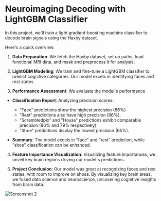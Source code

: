 # Neuroimaging Decoding with LightGBM Classifier
In this project, we'll train a light gradient-boosting machine classifier to decode brain signals using the Haxby dataset.


Here's a quick overview:

1. **Data Preparation**: We fetch the Haxby dataset, set up paths, load functional MRI data, and mask and preprocess it for analysis.

2. **LightGBM Modeling**: We train and fine-tune a LightGBM classifier to predict cognitive categories. Our model excels in identifying faces and rest states.

3. **Performance Assessment**: We evaluate the model's performance

- **Classification Report**: Analyzing precision scores:
  - "Face" predictions show the highest precision (86%).
  - "Rest" predictions also have high precision (86%).
  - "Scrambledpix" and "House" predictions exhibit comparable precision (86% and 79% respectively).
  - "Shoe" predictions display the lowest precision (65%).

- **Summary**: The model excels in "face" and "rest" prediction, while "shoe" classification can be enhanced.

4. **Feature Importance Visualization**: Visualizing feature importances, we unveil key brain regions driving our model's predictions.

5. **Project Conclusion**: Our model was great at recognizing faces and rest states, with room to improve on shoes. By visualizing key brain areas, we fused data science and neuroscience, uncovering cognitive insights from brain data.




![Screenshot 2](https://github.com/lacomaofficial/Neuro-Decoding-LightGBM-Classifier/assets/132283879/597fbc1b-68d5-4514-b244-91f3320819be)

